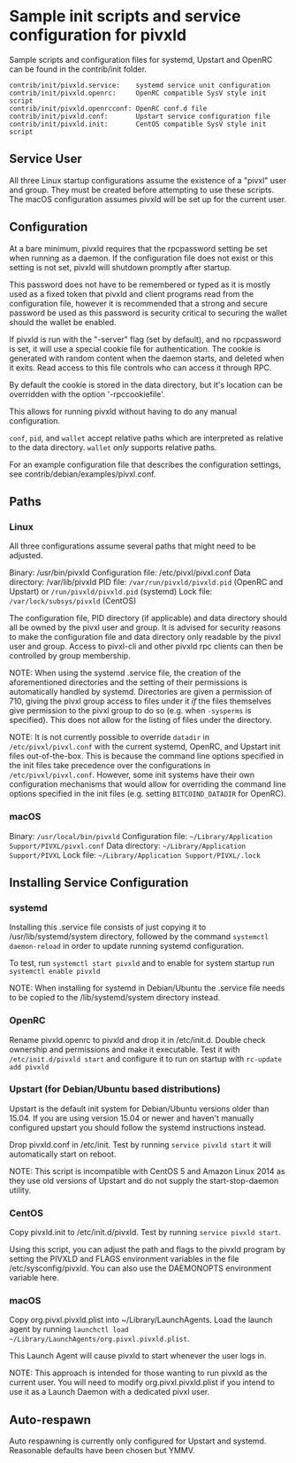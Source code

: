 Sample init scripts and service configuration for pivxld
==========================================================

Sample scripts and configuration files for systemd, Upstart and OpenRC
can be found in the contrib/init folder.

    contrib/init/pivxld.service:    systemd service unit configuration
    contrib/init/pivxld.openrc:     OpenRC compatible SysV style init script
    contrib/init/pivxld.openrcconf: OpenRC conf.d file
    contrib/init/pivxld.conf:       Upstart service configuration file
    contrib/init/pivxld.init:       CentOS compatible SysV style init script

Service User
---------------------------------

All three Linux startup configurations assume the existence of a "pivxl" user
and group.  They must be created before attempting to use these scripts.
The macOS configuration assumes pivxld will be set up for the current user.

Configuration
---------------------------------

At a bare minimum, pivxld requires that the rpcpassword setting be set
when running as a daemon.  If the configuration file does not exist or this
setting is not set, pivxld will shutdown promptly after startup.

This password does not have to be remembered or typed as it is mostly used
as a fixed token that pivxld and client programs read from the configuration
file, however it is recommended that a strong and secure password be used
as this password is security critical to securing the wallet should the
wallet be enabled.

If pivxld is run with the "-server" flag (set by default), and no rpcpassword is set,
it will use a special cookie file for authentication. The cookie is generated with random
content when the daemon starts, and deleted when it exits. Read access to this file
controls who can access it through RPC.

By default the cookie is stored in the data directory, but it's location can be overridden
with the option '-rpccookiefile'.

This allows for running pivxld without having to do any manual configuration.

`conf`, `pid`, and `wallet` accept relative paths which are interpreted as
relative to the data directory. `wallet` *only* supports relative paths.

For an example configuration file that describes the configuration settings,
see contrib/debian/examples/pivxl.conf.

Paths
---------------------------------

### Linux

All three configurations assume several paths that might need to be adjusted.

Binary:              /usr/bin/pivxld
Configuration file:  /etc/pivxl/pivxl.conf
Data directory:      /var/lib/pivxld
PID file:            `/var/run/pivxld/pivxld.pid` (OpenRC and Upstart) or `/run/pivxld/pivxld.pid` (systemd)
Lock file:           `/var/lock/subsys/pivxld` (CentOS)

The configuration file, PID directory (if applicable) and data directory
should all be owned by the pivxl user and group.  It is advised for security
reasons to make the configuration file and data directory only readable by the
pivxl user and group.  Access to pivxl-cli and other pivxld rpc clients
can then be controlled by group membership.

NOTE: When using the systemd .service file, the creation of the aforementioned
directories and the setting of their permissions is automatically handled by
systemd. Directories are given a permission of 710, giving the pivxl group
access to files under it _if_ the files themselves give permission to the
pivxl group to do so (e.g. when `-sysperms` is specified). This does not allow
for the listing of files under the directory.

NOTE: It is not currently possible to override `datadir` in
`/etc/pivxl/pivxl.conf` with the current systemd, OpenRC, and Upstart init
files out-of-the-box. This is because the command line options specified in the
init files take precedence over the configurations in
`/etc/pivxl/pivxl.conf`. However, some init systems have their own
configuration mechanisms that would allow for overriding the command line
options specified in the init files (e.g. setting `BITCOIND_DATADIR` for
OpenRC).

### macOS

Binary:              `/usr/local/bin/pivxld`
Configuration file:  `~/Library/Application Support/PIVXL/pivxl.conf`
Data directory:      `~/Library/Application Support/PIVXL`
Lock file:           `~/Library/Application Support/PIVXL/.lock`

Installing Service Configuration
-----------------------------------

### systemd

Installing this .service file consists of just copying it to
/usr/lib/systemd/system directory, followed by the command
`systemctl daemon-reload` in order to update running systemd configuration.

To test, run `systemctl start pivxld` and to enable for system startup run
`systemctl enable pivxld`

NOTE: When installing for systemd in Debian/Ubuntu the .service file needs to be copied to the /lib/systemd/system directory instead.

### OpenRC

Rename pivxld.openrc to pivxld and drop it in /etc/init.d.  Double
check ownership and permissions and make it executable.  Test it with
`/etc/init.d/pivxld start` and configure it to run on startup with
`rc-update add pivxld`

### Upstart (for Debian/Ubuntu based distributions)

Upstart is the default init system for Debian/Ubuntu versions older than 15.04. If you are using version 15.04 or newer and haven't manually configured upstart you should follow the systemd instructions instead.

Drop pivxld.conf in /etc/init.  Test by running `service pivxld start`
it will automatically start on reboot.

NOTE: This script is incompatible with CentOS 5 and Amazon Linux 2014 as they
use old versions of Upstart and do not supply the start-stop-daemon utility.

### CentOS

Copy pivxld.init to /etc/init.d/pivxld. Test by running `service pivxld start`.

Using this script, you can adjust the path and flags to the pivxld program by
setting the PIVXLD and FLAGS environment variables in the file
/etc/sysconfig/pivxld. You can also use the DAEMONOPTS environment variable here.

### macOS

Copy org.pivxl.pivxld.plist into ~/Library/LaunchAgents. Load the launch agent by
running `launchctl load ~/Library/LaunchAgents/org.pivxl.pivxld.plist`.

This Launch Agent will cause pivxld to start whenever the user logs in.

NOTE: This approach is intended for those wanting to run pivxld as the current user.
You will need to modify org.pivxl.pivxld.plist if you intend to use it as a
Launch Daemon with a dedicated pivxl user.

Auto-respawn
-----------------------------------

Auto respawning is currently only configured for Upstart and systemd.
Reasonable defaults have been chosen but YMMV.

